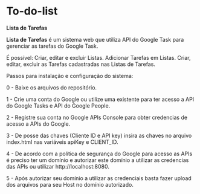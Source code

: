 # To-do-list

<b>Lista de Tarefas</b>

<b>Lista de Tarefas</b> é um sistema web que utiliza API do Google Task para gerenciar as tarefas do Google Task.

É possível: 
Criar, editar e excluir Listas.
Adicionar Tarefas em Listas.
Criar, editar, excluir as Tarefas cadastradas nas Listas de Tarefas.

Passos para instalação e configuração do sistema:

0 - Baixe os arquivos do repositório.

1 - Crie uma conta do Google ou utilize uma existente para ter acesso a API do Google Tasks e API do Google People.

2 - Registre sua conta no Google APIs Console para obter credencias de acesso a APIs do Google.

3 - De posse das chaves (Cliente ID e API key) insira as chaves no arquivo index.html nas variáveis apiKey e CLIENT_ID.

4 - De acordo com a política de segurança do Google para acesso as APIs é preciso ter um domínio e autorizar este domínio a utilizar as credencias das APIs ou utilizar http://localhost:8080.

5 - Após autorizar seu domínio a utilizar as credenciais basta fazer upload dos arquivos para seu Host no domínio autorizado.
